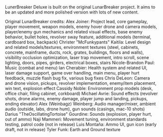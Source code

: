 LunerBreaker Deluxe is built on the original LunarBreaker project.
It aims to be an updated and more polished version with lots of new content.

Original LunarBreaker credits:
Alex Joiner: Project lead, core gameplay, player movement, weapon models, enemy hover drone and camera models, player/enemy gun mechanics and related visual effects, base enemy behavior, bullet holes, revolver sway feature, additional models (terminal, cardboard box, backpack)
Christer "McFunkypants" Kaitila: Level design and related models/textures, environment textures (steel, cabinets, concrete, mainframe, ducts, rock, grates, buildings, floors and walls), visibility occlusion optimization, laser trap movement, intro scroll, scene lighting, doors, pipes, girders, electrical boxes, stairs
Nicole-Brandon Paul: Music (combat and menu)
Ian Cherabier: Health system and related UI, laser damage support, game over handling, main menu, player hurt feedback, muzzle flash bug fix, various bug fixes
Chris DeLeon: Camera and drone vision, pickups, revolver implementation, enemy/item placement, win text, explosion effect
Cassidy Noble: Environment prop models (desk, office chair, filing cabinet, corkboard)
Michael Avrie: Sound effects (revolver shots, drone alarms, enemy damage, player jump and landing, pickups, ending elevator)
Alex (Weinbagz) Weinberg: Audio manager/mixer, ambient audio (outside, labs, drone hum), gun sounds (casings, mac-10 shots)
Darius "TheOscillatingTortoise" Gourdine: Sounds (explosion, player hurt, out of ammo)
Naji Mammeri: Movement tuning, environment standards testing, patrol code (not in release)
Luis Montaña: Ammo UI, gun icon (early draft, not in release)
Tyler Funk: Earth and Ground texture
